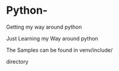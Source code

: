 # Python-
Getting my way around python

Just Learning my Way around python

The Samples can be found in     venv/include/ 

directory
